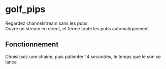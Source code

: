 # golf_pips
Regardez channelstream sans les pubs  
Ouvre un stream en direct, et ferme toute les pubs automatiquement

## Fonctionnement
Choisissez une chaine, puis patienter 14 secondes, le temps que le son se lance
